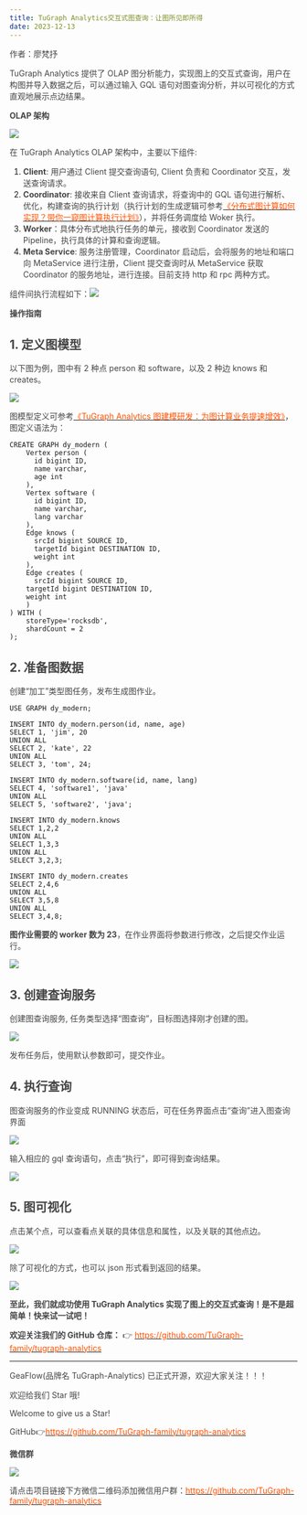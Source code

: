 ```yaml
---
title: TuGraph Analytics交互式图查询：让图所见即所得
date: 2023-12-13
---
```


<font style="color:rgb(69, 69, 69);">作者：廖梵抒</font>

<font style="color:rgb(69, 69, 69);">TuGraph Analytics 提供了 OLAP 图分析能力，实现图上的交互式查询，用户在构图并导入数据之后，可以通过输入 GQL 语句对图查询分析，并以可视化的方式直观地展示点边结果。</font>

<!-- truncate -->

**<font style="color:rgb(69, 69, 69);">OLAP 架构</font>**

![](https://intranetproxy.alipay.com/skylark/lark/0/2025/png/96961/1755590314672-217ac41f-0cc4-4a84-be62-3cb7f7bd69f9.png)

<font style="color:rgb(69, 69, 69);">在 TuGraph Analytics OLAP 架构中，主要以下组件:</font>

1. **<font style="color:rgb(69, 69, 69);">Client</font>**<font style="color:rgb(69, 69, 69);">: 用户通过 Client 提交查询语句, Client 负责和 Coordinator 交互，发送查询请求。</font>
2. **<font style="color:rgb(69, 69, 69);">Coordinator</font>**<font style="color:rgb(69, 69, 69);">: 接收来自 Client 查询请求，将查询中的 GQL 语句进行解析、优化，构建查询的执行计划（执行计划的生成逻辑可参考</font>[<font style="color:rgb(255, 81, 0);">《分布式图计算如何实现？带你一窥图计算执行计划》</font>](https://zhuanlan.zhihu.com/p/647441899)<font style="color:rgb(69, 69, 69);">），并将任务调度给 Woker 执行。</font>
3. **<font style="color:rgb(69, 69, 69);">Worker</font>**<font style="color:rgb(69, 69, 69);">：具体分布式地执行任务的单元，接收到 Coordinator 发送的 Pipeline，执行具体的计算和查询逻辑。</font>
4. **<font style="color:rgb(69, 69, 69);">Meta Service</font>**<font style="color:rgb(69, 69, 69);">: 服务注册管理，Coordinator 启动后，会将服务的地址和端口向 MetaService 进行注册，Client 提交查询时从 MetaService 获取 Coordinator 的服务地址，进行连接。目前支持 http 和 rpc 两种方式。</font>

<font style="color:rgb(69, 69, 69);">组件间执行流程如下：</font>![](https://intranetproxy.alipay.com/skylark/lark/0/2025/png/96961/1755590315445-c918816a-31a2-4911-9fab-5b23318cb5cc.png)

**<font style="color:rgb(69, 69, 69);">操作指南</font>**

## <font style="color:rgb(69, 69, 69);">1. 定义图模型</font>

<font style="color:rgb(69, 69, 69);">以下图为例，图中有 2 种点 person 和 software，以及 2 种边 knows 和 creates。</font>

![](https://intranetproxy.alipay.com/skylark/lark/0/2025/png/96961/1755590314484-02ee4e80-b7f1-462a-9609-adc7cea799cf.png)

<font style="color:rgb(69, 69, 69);">图模型定义可参考</font>[<font style="color:rgb(255, 81, 0);">《TuGraph Analytics 图建模研发：为图计算业务提速增效》</font>](https://zhuanlan.zhihu.com/p/663270153)<font style="color:rgb(69, 69, 69);">，图定义语法为：</font>

```plain
CREATE GRAPH dy_modern (
	Vertex person (
	  id bigint ID,
	  name varchar,
	  age int
	),
	Vertex software (
	  id bigint ID,
	  name varchar,
	  lang varchar
	),
	Edge knows (
	  srcId bigint SOURCE ID,
	  targetId bigint DESTINATION ID,
	  weight int
	),
	Edge creates (
	  srcId bigint SOURCE ID,
  	targetId bigint DESTINATION ID,
  	weight int
	)
) WITH (
	storeType='rocksdb',
	shardCount = 2
);
```

## <font style="color:rgb(69, 69, 69);">2. 准备图数据</font>

<font style="color:rgb(69, 69, 69);">创建“加工”类型图任务，发布生成图作业。</font>

```plain
USE GRAPH dy_modern;

INSERT INTO dy_modern.person(id, name, age)
SELECT 1, 'jim', 20
UNION ALL
SELECT 2, 'kate', 22
UNION ALL
SELECT 3, 'tom', 24;

INSERT INTO dy_modern.software(id, name, lang)
SELECT 4, 'software1', 'java'
UNION ALL
SELECT 5, 'software2', 'java';

INSERT INTO dy_modern.knows
SELECT 1,2,2
UNION ALL
SELECT 1,3,3
UNION ALL
SELECT 3,2,3;

INSERT INTO dy_modern.creates
SELECT 2,4,6
UNION ALL
SELECT 3,5,8
UNION ALL
SELECT 3,4,8;
```

**<font style="color:rgb(69, 69, 69);">图作业需要的 worker 数为 23</font>**<font style="color:rgb(69, 69, 69);">，在作业界面将参数进行修改，之后提交作业运行。</font>

![](https://intranetproxy.alipay.com/skylark/lark/0/2025/png/96961/1755590315011-1d8d3015-87fb-441f-b561-c1d181b6a7d7.png)

## <font style="color:rgb(69, 69, 69);">3. 创建查询服务</font>

<font style="color:rgb(69, 69, 69);">创建图查询服务, 任务类型选择“图查询”，目标图选择刚才创建的图。</font>

![](https://intranetproxy.alipay.com/skylark/lark/0/2025/png/96961/1755590314435-4a49ece4-df3f-4087-8159-ca06228a42ae.png)

<font style="color:rgb(69, 69, 69);">发布任务后，使用默认参数即可，提交作业。</font>

## <font style="color:rgb(69, 69, 69);">4. 执行查询</font>

<font style="color:rgb(69, 69, 69);">图查询服务的作业变成 RUNNING 状态后，可在任务界面点击“查询”进入图查询界面</font>

![](https://intranetproxy.alipay.com/skylark/lark/0/2025/png/96961/1755590315411-f1d6bd46-dd30-4669-8fd4-369134e8f8ab.png)

<font style="color:rgb(69, 69, 69);">输入相应的 gql 查询语句，点击“执行”，即可得到查询结果。</font>

![](https://intranetproxy.alipay.com/skylark/lark/0/2025/png/96961/1755590315531-0a5f5365-c490-403e-9355-8cdd2487f8ac.png)

## <font style="color:rgb(69, 69, 69);">5. 图可视化</font>

<font style="color:rgb(69, 69, 69);">点击某个点，可以查看点关联的具体信息和属性，以及关联的其他点边。</font>

![](https://intranetproxy.alipay.com/skylark/lark/0/2025/png/96961/1755590316056-02b1be65-6fdc-4e0d-a05e-a3d0bc886c52.png)

<font style="color:rgb(69, 69, 69);">除了可视化的方式，也可以 json 形式看到返回的结果。</font>

![](https://intranetproxy.alipay.com/skylark/lark/0/2025/png/96961/1755590316461-4f593cb8-f608-4d69-aa76-de08c087d4c2.png)

**<font style="color:rgb(69, 69, 69);">至此，我们就成功使用 TuGraph Analytics 实现了图上的交互式查询！是不是超简单！快来试一试吧！</font>**

**<font style="color:rgb(69, 69, 69);">欢迎关注我们的 GitHub 仓库：</font>**<font style="color:rgb(69, 69, 69);"> </font><font style="color:rgb(69, 69, 69);">👉</font><font style="color:rgb(69, 69, 69);"> </font>[<font style="color:rgb(255, 81, 0);">https://github.com/TuGraph-family/tugraph-analytics</font>](https://github.com/TuGraph-family/tugraph-analytics)

---

<font style="color:rgb(69, 69, 69);">GeaFlow(品牌名 TuGraph-Analytics) 已正式开源，欢迎大家关注！！！</font>

<font style="color:rgb(69, 69, 69);">欢迎给我们 Star 哦!</font>

<font style="color:rgb(69, 69, 69);">Welcome to give us a Star!</font>

<font style="color:rgb(69, 69, 69);">GitHub</font><font style="color:rgb(69, 69, 69);">👉</font>[<font style="color:rgb(255, 81, 0);">https://github.com/TuGraph-family/tugraph-analytics</font>](https://github.com/TuGraph-family/tugraph-analytics)

**<font style="color:rgb(69, 69, 69);">微信群</font>**

![](https://intranetproxy.alipay.com/skylark/lark/0/2025/png/96961/1755590316761-27cf4d87-fbf6-4e20-abbf-d497f571f007.png)

<font style="color:rgb(69, 69, 69);">请点击项目链接下方微信二维码添加微信用户群：</font>[<font style="color:rgb(255, 81, 0);">https://github.com/TuGraph-family/tugraph-analytics</font>](https://github.com/TuGraph-family/tugraph-analytics)
